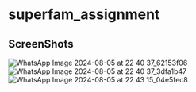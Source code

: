 # superfam_assignment


## ScreenShots

![WhatsApp Image 2024-08-05 at 22 40 37_62153f06](https://github.com/user-attachments/assets/f51b8612-d597-440a-b7d5-1b4b9247c6cc)
![WhatsApp Image 2024-08-05 at 22 40 37_3dfa1b47](https://github.com/user-attachments/assets/c370e727-55f7-49ef-b4a6-df568a9b4496)
![WhatsApp Image 2024-08-05 at 22 43 15_04e5fec8](https://github.com/user-attachments/assets/a8865aea-25b6-4b9a-a30c-26302dac0575)

